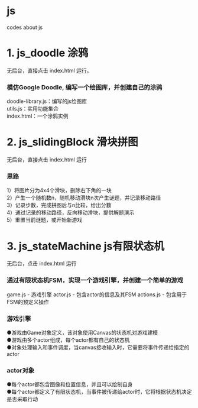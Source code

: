 # js
codes about js

# 1. js_doodle 涂鸦

无后台，直接点击 index.html 运行。

### 模仿Google Doodle, 编写一个绘图库，并创建自己的涂鸦
doodle-library.js：编写的js绘图库  
utils.js：实用功能集合  
index.html：一个涂鸦实例


# 2. js_slidingBlock 滑块拼图

无后台，直接点击 index.html 运行

### 思路
1）将图片分为4x4个滑块，删除右下角的一块  
2）产生一个随机数n，随机移动滑块n次产生谜题，并记录移动路径  
3）记录步数，完成拼图后与n比较，给出分数  
4）通过记录的移动路径，反向移动滑块，提供解题演示  
5）重置当前谜题，或开始新游戏


# 3. js_stateMachine js有限状态机
无后台，点击 index.html 运行

### 通过有限状态机FSM，实现一个游戏引擎，并创建一个简单的游戏
game.js - 游戏引擎
actor.js - 包含actor的信息及其FSM
actions.js - 包含用于FSM的预定义操作

### 游戏引擎
●游戏由Game对象定义，该对象使用Canvas的状态机对游戏建模  
●游戏由多个actor组成，每个actor都有自己的状态机  
●对象处理输入和事件调度，当canvas接收输入时，它需要将事件传递给指定的actor

### actor对象
●每个actor都包含图像和位置信息，并且可以绘制自身  
●每个actor都定义了有限状态机，当事件被传递给actor时，它将根据状态机决定是否采取行动
